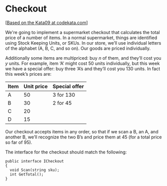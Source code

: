 # Checkout

[[Based on the Kata09 at codekata.com](http://codekata.com/kata/kata09-back-to-the-checkout/)]

We're going to implement a supermarket checkout that calculates the total price of a number of items. In a normal supermarket, things are identified using Stock Keeping Units, or SKUs. In our store, we’ll use individual letters of the alphabet (A, B, C, and so on). Our goods are priced individually.

Additionally some items are multipriced: buy _n_ of them, and they’ll cost you _y_ units. For example, item ‘A’ might cost 50 units individually, but this week we have a special offer: buy three ‘A’s and they’ll cost you 130 units. In fact this week’s prices are:

Item | Unit price | Special offer
-----|------------|--------------
A | 50 | 3 for 130
B | 30 | 2 for 45
C | 20 |
D | 15 |

Our checkout accepts items in any order, so that if we scan a B, an A, and another B, we’ll recognize the two B’s and price them at 45 (for a total price so far of 95).

The interface for the checkout should match the following:

```
public interface ICheckout
{
  void Scan(string sku);
  int GetTotal();
}
```
